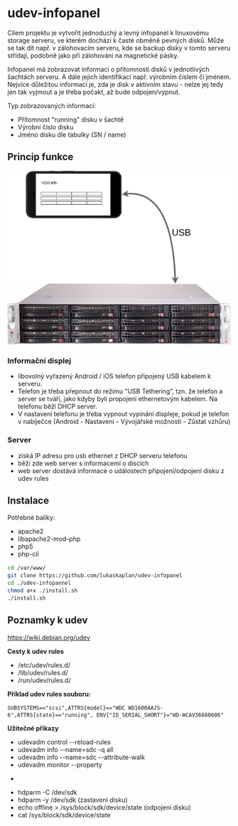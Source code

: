 # udev-infopanel

Cílem projektu je vytvořit jednoduchý a levný infopanel k linuxovému storage serveru, ve kterém dochází k časté obměně pevných disků. 
Může se tak dít např. v zálohovacím serveru, kde se backup disky v tomto serveru střídají, podobně jako při zálohování na magnetické pásky.

Infopanel má zobrazovat informaci o přítomnosti disků v jednotlivých šachtách serveru. A dále jejich identifikaci např. výrobním číslem či jménem.
Nejvíce důležitou informací je, zda je disk v aktivním stavu - nelze jej tedy jen tak vyjmout a je třeba počakt, až bude odpojen/vypnut.

Typ zobrazovaných informací:
* Přítomnost "running" disku v šachtě
* Výrobní číslo disku
* Jméno disku dle tabulky (SN / name)

## Princip funkce

![Schema](./images/scheme.png)

### Informační displej
* libovolný vyřazený Android / iOS telefon připojený USB kabelem k serveru.
* Telefon je třeba přepnout do režimu "USB Tethering", tzn. že telefon a server se tváří, jako kdyby byli propojeni ethernetovým kabelem. Na telefonu běží DHCP server.
* V nastavení telefonu je třeba vypnout vypínání displeje, pokud je telefon v nabíječce (Android - Nastavení - Vývojářské možnosti - Zůstat vzhůru)

### Server
* získá IP adresu pro usb ethernet z DHCP serveru telefonu 
* běží zde web server s informacemi o discích
* web server dostává informace o událostech připojení/odpojení disku z udev rules

## Instalace
Potřebné balíky:
* apache2
* libapache2-mod-php
* php5
* php-cli

```Bash
cd /var/www/
git clone https://github.com/lukaskaplan/udev-infopanel
cd ./udev-infopannel
chmod a+x ./install.sh
./install.sh
```

## Poznamky k udev
https://wiki.debian.org/udev

**Cesty k udev rules**
* /etc/udev/rules.d/
* /lib/udev/rules.d/
* /run/udev/rules.d/

**Příklad udev rules souboru:**
```
SUBSYSTEMS=="scsi",ATTRS{model}=="WDC WD1600AAJS-6",ATTRS{state}=="running", ENV{"ID_SERIAL_SHORT"}="WD-WCAV36680606"
```

**Užitečné příkazy**
* udevadm control --reload-rules
* udevadm info --name=sdc -q all
* udevadm info --name=sdc --attribute-walk
* udevadm monitor --property
-
* hdparm -C /dev/sdk
* hdparm -y /dev/sdk (zastavení disku)
* echo offline > /sys/block/sdk/device/state (odpojení disku)
* cat /sys/block/sdk/device/state
